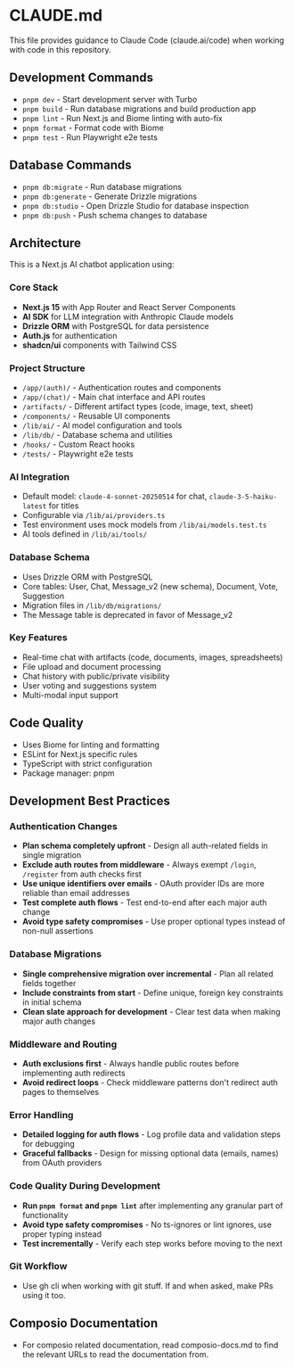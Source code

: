 # CLAUDE.md

This file provides guidance to Claude Code (claude.ai/code) when working with code in this repository.

## Development Commands

- `pnpm dev` - Start development server with Turbo
- `pnpm build` - Run database migrations and build production app
- `pnpm lint` - Run Next.js and Biome linting with auto-fix
- `pnpm format` - Format code with Biome
- `pnpm test` - Run Playwright e2e tests

## Database Commands

- `pnpm db:migrate` - Run database migrations
- `pnpm db:generate` - Generate Drizzle migrations
- `pnpm db:studio` - Open Drizzle Studio for database inspection
- `pnpm db:push` - Push schema changes to database

## Architecture

This is a Next.js AI chatbot application using:

### Core Stack

- **Next.js 15** with App Router and React Server Components
- **AI SDK** for LLM integration with Anthropic Claude models
- **Drizzle ORM** with PostgreSQL for data persistence
- **Auth.js** for authentication
- **shadcn/ui** components with Tailwind CSS

### Project Structure

- `/app/(auth)/` - Authentication routes and components
- `/app/(chat)/` - Main chat interface and API routes
- `/artifacts/` - Different artifact types (code, image, text, sheet)
- `/components/` - Reusable UI components
- `/lib/ai/` - AI model configuration and tools
- `/lib/db/` - Database schema and utilities
- `/hooks/` - Custom React hooks
- `/tests/` - Playwright e2e tests

### AI Integration

- Default model: `claude-4-sonnet-20250514` for chat, `claude-3-5-haiku-latest` for titles
- Configurable via `/lib/ai/providers.ts`
- Test environment uses mock models from `/lib/ai/models.test.ts`
- AI tools defined in `/lib/ai/tools/`

### Database Schema

- Uses Drizzle ORM with PostgreSQL
- Core tables: User, Chat, Message_v2 (new schema), Document, Vote, Suggestion
- Migration files in `/lib/db/migrations/`
- The Message table is deprecated in favor of Message_v2

### Key Features

- Real-time chat with artifacts (code, documents, images, spreadsheets)
- File upload and document processing
- Chat history with public/private visibility
- User voting and suggestions system
- Multi-modal input support

## Code Quality

- Uses Biome for linting and formatting
- ESLint for Next.js specific rules
- TypeScript with strict configuration
- Package manager: pnpm

## Development Best Practices

### Authentication Changes

- **Plan schema completely upfront** - Design all auth-related fields in single migration
- **Exclude auth routes from middleware** - Always exempt `/login`, `/register` from auth checks first
- **Use unique identifiers over emails** - OAuth provider IDs are more reliable than email addresses
- **Test complete auth flows** - Test end-to-end after each major auth change
- **Avoid type safety compromises** - Use proper optional types instead of non-null assertions

### Database Migrations

- **Single comprehensive migration over incremental** - Plan all related fields together
- **Include constraints from start** - Define unique, foreign key constraints in initial schema
- **Clean slate approach for development** - Clear test data when making major auth changes

### Middleware and Routing

- **Auth exclusions first** - Always handle public routes before implementing auth redirects
- **Avoid redirect loops** - Check middleware patterns don't redirect auth pages to themselves

### Error Handling

- **Detailed logging for auth flows** - Log profile data and validation steps for debugging
- **Graceful fallbacks** - Design for missing optional data (emails, names) from OAuth providers

### Code Quality During Development

- **Run `pnpm format` and `pnpm lint`** after implementing any granular part of functionality
- **Avoid type safety compromises** - No ts-ignores or lint ignores, use proper typing instead
- **Test incrementally** - Verify each step works before moving to the next

### Git Workflow

- Use gh cli when working with git stuff. If and when asked, make PRs using it too.

## Composio Documentation

- For composio related documentation, read composio-docs.md to find the relevant URLs to read the documentation from.
